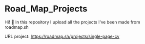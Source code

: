 # Road_Map_Projects
Hi! &#128075;
In this repository I upload all the projects I've been made from roadmap.sh

URL project:
https://roadmap.sh/projects/single-page-cv
